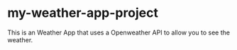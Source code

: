 # my-weather-app-project
This is an Weather App that uses a Openweather API to allow you to see the weather.

